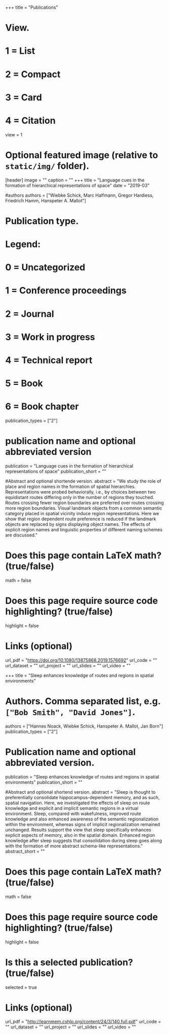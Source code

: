 +++
title = "Publications"

# View.
#   1 = List
#   2 = Compact
#   3 = Card
#   4 = Citation
view = 1

# Optional featured image (relative to `static/img/` folder).
[header]
image = ""
caption = ""
+++
title = "Language cues in the formation of hierarchical representations of space"
date = "2019-03"

#authors
authors = ["Wiebke Schick, Marc Halfmann, Gregor Hardiess, Friedrich Hamm, Hanspeter A. Mallot"]

# Publication type.
# Legend:
# 0 = Uncategorized
# 1 = Conference proceedings
# 2 = Journal
# 3 = Work in progress
# 4 = Technical report
# 5 = Book
# 6 = Book chapter
publication_types = ["2"]

# publication name and optional abbreviated version
publication = "Language cues in the formation of hierarchical representations of space"
publication_short = ""

#Abstract and optional shortende version.
abstract = "We study the role of place and region names in the formation of spatial hierarchies. Representations were probed behaviorally, i.e., by choices between two equidistant routes differing only in the number of regions they touched. Routes crossing fewer region boundaries are preferred over routes crossing more region boundaries. Visual landmark objects from a common semantic category placed in spatial vicinity induce region representations. Here we show that region dependent route preference is reduced if the landmark objects are replaced by signs displaying object names. The effects of explicit region names and linguistic properties of different naming schemes are discussed."

# Does this page contain LaTeX math? (true/false)
math = false

# Does this page require source code highlighting? (true/false)
highlight = false

# Links (optional)
url_pdf = "https://doi.org/10.1080/13875868.2019.1576692"
url_code = ""
url_dataset = ""
url_project = ""
url_slides = ""
url_video = ""

+++
title = "Sleep enhances knowledge of routes and regions in spatial environments"

# Authors. Comma separated list, e.g. `["Bob Smith", "David Jones"]`.
authors = ["Hannes Noack, Wiebke Schick, Hanspeter A. Mallot, Jan Born"]
publication_types = ["2"]

# Publication name and optional abbreviated version.
publication = "Sleep enhances knowledge of routes and regions in spatial environments"
publication_short = ""

#Abstract and optional shortend version.
abstract = "Sleep is thought to preferentially consolidate hippocampus-dependent memory, and as such, spatial navigation. Here, we investigated the effects of sleep on route knowledge and explicit and implicit semantic regions in a virtual environment. Sleep, compared with wakefulness, improved route knowledge and also enhanced awareness of the semantic regionalization within the environment, whereas signs of implicit regionalization remained unchanged. Results support the view that sleep specifically enhances explicit aspects of memory, also in the spatial domain. Enhanced region knowledge after sleep suggests that consolidation during sleep goes along with the formation of more abstract schema-like representations."
abstract_short = ""

# Does this page contain LaTeX math? (true/false)
math = false

# Does this page require source code highlighting? (true/false)
highlight = false

# Is this a selected publication? (true/false)
selected = true

# Links (optional)
url_pdf = "http://learnmem.cshlp.org/content/24/3/140.full.pdf"
url_code = ""
url_dataset = ""
url_project = ""
url_slides = ""
url_video = ""
